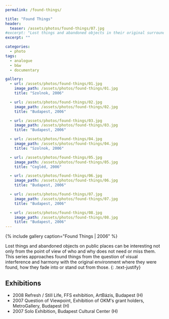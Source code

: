 ```yaml
---
permalink: /found-things/

title: "Found Things"
header:
  teaser: /assets/photos/found-things/07.jpg
#excerpt: "Lost things and abandoned objects in their original surroundings"
excerpt: ""

categories:
  - photo
tags:
  - analogue
  - b&w
  - documentary

gallery:
  - url: /assets/photos/found-things/01.jpg
    image_path: /assets/photos/found-things/01.jpg
    title: "Szolnok, 2006"

  - url: /assets/photos/found-things/02.jpg
    image_path: /assets/photos/found-things/02.jpg
    title: "Budapest, 2006"

  - url: /assets/photos/found-things/03.jpg
    image_path: /assets/photos/found-things/03.jpg
    title: "Budapest, 2006"

  - url: /assets/photos/found-things/04.jpg
    image_path: /assets/photos/found-things/04.jpg
    title: "Szolnok, 2006"

  - url: /assets/photos/found-things/05.jpg
    image_path: /assets/photos/found-things/05.jpg
    title: "Cegléd, 2006"

  - url: /assets/photos/found-things/06.jpg
    image_path: /assets/photos/found-things/06.jpg
    title: "Budapest, 2006"

  - url: /assets/photos/found-things/07.jpg
    image_path: /assets/photos/found-things/07.jpg
    title: "Budapest, 2006"

  - url: /assets/photos/found-things/08.jpg
    image_path: /assets/photos/found-things/08.jpg
    title: "Budapest, 2006"
---
```


{% include gallery caption="Found Things \| 2006" %}

Lost things and abandoned objects on public places can be
interesting not only from the point of view of who and why does not
need or miss them. This series approaches found things from
the question of visual interference and harmony with the original
environment where they were found, how they fade into or stand
out from those.
{: .text-justify}

## Exhibitions

- 2008  Refresh / Still Life, FFS exhibition, ArtBázis, Budapest (H)
- 2007  Question of Viewpoint, Exhibition of OKM's grant holders, MetroGallery, Budapest (H)
- 2007  Solo Exhibition, Budapest Cultural Center (H)
